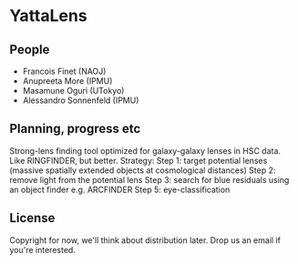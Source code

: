 # YattaLens

## People

* Francois Finet (NAOJ)
* Anupreeta More (IPMU)
* Masamune Oguri (UTokyo)
* Alessandro Sonnenfeld (IPMU)

## Planning, progress etc

Strong-lens finding tool optimized for galaxy-galaxy lenses in HSC data.
Like RINGFINDER, but better.
Strategy: 
Step 1: target potential lenses (massive spatially extended objects at cosmological distances)
Step 2: remove light from the potential lens
Step 3: search for blue residuals using an object finder e.g. ARCFINDER
Step 5: eye-classification


## License

Copyright for now, we'll think about distribution later. Drop us an email 
if you're interested.
